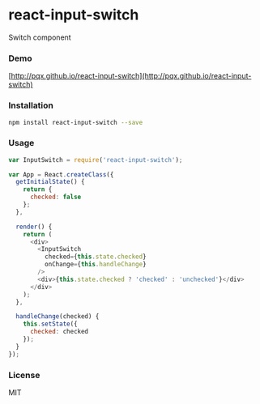 # react-input-switch
Switch component

### Demo
[http://pqx.github.io/react-input-switch](http://pqx.github.io/react-input-switch)
### Installation
``` sh
npm install react-input-switch --save
```
### Usage
``` javascript
var InputSwitch = require('react-input-switch');

var App = React.createClass({
  getInitialState() {
    return {
      checked: false
    };
  },

  render() {
    return (
      <div>
        <InputSwitch
          checked={this.state.checked}
          onChange={this.handleChange}
        />
        <div>{this.state.checked ? 'checked' : 'unchecked'}</div>
      </div>
    );
  },

  handleChange(checked) {
    this.setState({
      checked: checked
    });
  }
});

```
### License
MIT
